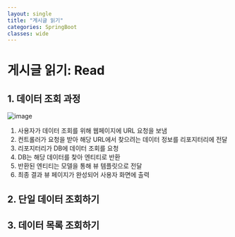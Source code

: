 ```yaml
---
layout: single
title: "게시글 읽기"
categories: SpringBoot
classes: wide
---
```


# 게시글 읽기: Read

## 1. 데이터 조회 과정

![image](https://github.com/Y0-0N63/STUDY-4242/assets/144354615/b4442b0b-7104-4f74-b98e-b137a1e936a9)

1. 사용자가 데이터 조회를 위해 웹페이지에 URL 요청을 보냄
2. 컨트롤러가 요청을 받아 해당 URL에서 찾으려는 데이터 정보를 리포지터리에 전달
3. 리포지터리가 DB에 데이터 조회를 요청
4. DB는 해당 데이터를 찾아 엔티티로 반환
5. 반환된 엔티티는 모델을 통해 뷰 템플릿으로 전달
6. 최종 결과 뷰 페이지가 완성되어 사용자 화면에 출력

## 2. 단일 데이터 조회하기


## 3. 데이터 목록 조회하기
